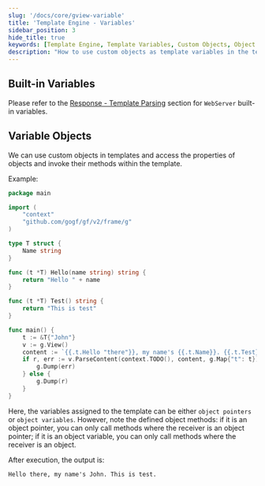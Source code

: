 ```yaml
---
slug: '/docs/core/gview-variable'
title: 'Template Engine - Variables'
sidebar_position: 3
hide_title: true
keywords: [Template Engine, Template Variables, Custom Objects, Object Properties, Object Methods, GoFrame, GoFrame Framework, Template Parsing, WebServer Built-in Variables, GoFrame Tutorial]
description: "How to use custom objects as template variables in the template engine, and access object properties and call methods within the template. This is explained in detail through examples, illustrating how to implement template content parsing in the GoFrame framework, as well as the differences between using object pointers and object variables, and the rules for method calls, helping developers better master the templating technology in the GoFrame framework."
---
```


## Built-in Variables

Please refer to the [Response - Template Parsing](../../WEB服务开发/数据返回/数据返回-模板解析.md) section for `WebServer` built-in variables.

## Variable Objects

We can use custom objects in templates and access the properties of objects and invoke their methods within the template.

Example:

```go
package main

import (
    "context"
    "github.com/gogf/gf/v2/frame/g"
)

type T struct {
    Name string
}

func (t *T) Hello(name string) string {
    return "Hello " + name
}

func (t *T) Test() string {
    return "This is test"
}

func main() {
    t := &T{"John"}
    v := g.View()
    content := `{{.t.Hello "there"}}, my name's {{.t.Name}}. {{.t.Test}}.`
    if r, err := v.ParseContent(context.TODO(), content, g.Map{"t": t}); err != nil {
        g.Dump(err)
    } else {
        g.Dump(r)
    }
}
```

Here, the variables assigned to the template can be either `object pointers` or `object variables`. However, note the defined object methods: if it is an object pointer, you can only call methods where the receiver is an object pointer; if it is an object variable, you can only call methods where the receiver is an object.

After execution, the output is:

```
Hello there, my name's John. This is test.
```